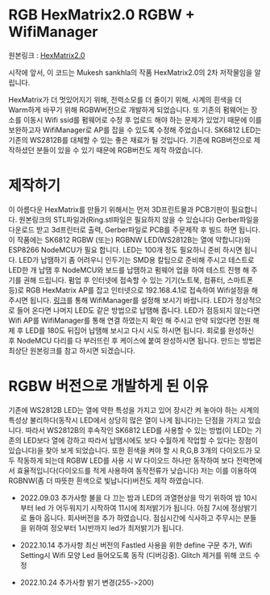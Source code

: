 # RGB HexMatrix2.0 RGBW + WifiManager

원본링크 : [HexMatrix2.0](https://www.instructables.com/RGB-HexMatrix-IOT-Clock-20/)

시작에 앞서, 이 코드는 Mukesh sankhla의 작품 HexMatrix2.0의 2차 저작물임을 알립니다.

HexMatrix가 더 멋있어지기 위해, 전력소모를 더 줄이기 위해, 시계의 흰색을 더 Warm하게 바꾸기 위해 RGBW버전으로 개발하게 되었습니다.
또 기존의 펌웨어는 장소를 이동시 Wifi ssid를 펌웨어로 수정 후 업로드 해야 하는 문제가 있었기 때문에 이를 보완하고자 WifiManager로 AP를 잡을 수 있도록 수정해 주었습니다.
SK6812 LED는 기존의 WS2812B를 대체할 수 있는 좋은 재료가 될 것입니다.
기존에 RGB버전으로 제작하셨던 분들이 있을 수 있기 때문에 RGB버전도 제작 하였습니다.

# 제작하기
이 아름다운 HexMatrix를 만들기 위해서는 먼저 3D프린트물과 PCB기판이 필요합니다.
원본링크의 STL파일과(Ring.stl파일은 필요하지 않을 수 있습니다) Gerber파일을 다운로드 받고 3d프린터로 출력, Gerber파일로 PCB를 주문제작 후 빌드 하면 됩니다.
이 작품에는 SK6812 RGBW (또는) RGBNW LED(WS2812B는 열에 약합니다)와 ESP8266 NodeMCU가 필요 합니다. LED는 100개 정도 필요하니 준비 하시면 됩니다.
LED가 납땜하기 좀 어려우니 인두기는 SMD용 칼팁으로 준비해 주시고 테스트로 LED한 개 납땜 후 NodeMCU와 보드를 납땜하고 펌웨어 업을 하여 테스트 진행 해 주기를 권해 드립니다.
펌업 후 인터넷에 접속할 수 있는 기기(노트북, 컴퓨터, 스마트폰 등)로 RGB HexMatrix AP를 잡고 인터넷으로 192.168.4.1로 접속하여 Wifi설정을 해 주시면 됩니다. [링크](https://m.blog.naver.com/PostView.naver?isHttpsRedirect=true&blogId=damtaja&logNo=221168645246)를 통해 WifiManager를 설정해 보시기 바랍니다.
LED가 정상적으로 들어 온다면 나머지 LED도 같은 방법으로 납땜해 줍니다.
LED가 점등되지 않는다면 Wifi AP를 WifiManager를 통해 연결 하였는지 확인 해 주시고 만약 되었다면 전원 해제 후 LED를 180도 뒤집어 납땜해 보시고 다시 시도 하시면 됩니다.
회로를 완성하신 후 NodeMCU 다리를 다 부러뜨린 후 케이스에 붙여 완성하시면 됩니다. 만드는 방법은 최상단 원본링크를 참고 하시면 되겠습니다.

# RGBW 버전으로 개발하게 된 이유
기존에 WS2812B LED는 열에 약한 특성을 가지고 있어 장시간 켜 놓아야 하는 시계의 특성상 불리하다(동작시 LED에서 상당히 많은 열이 나게 됩니다)는 단점을 가지고 있습니다. 따라서 WS2812B의 후속작인 SK6812 LED를 사용할 수 있는 방법(이 LED는 기존의 LED보다 열에 강하고 따라서 납땜시에도 보다 수월하게 작업할 수 있다는 장점이 있습니다)을 찾아 보게 되었습니다. 또한 흰색을 켜야 할 시 R,G,B 3개의 다이오드가 모두 작동하게 되는데 RGBW LED를 사용 시 W 다이오드 하나만 동작하여 보다 전력면에서 효율적입니다(다이오드를 적게 사용하여 동작전류가 낮습니다) 저는 이를 이용하여 RGBNW(좀 더 따뜻한 흰색으로 빛납니다)버전도 제작 하였습니다.

+ 2022.09.03 추가사항
불을 다 끄는 밤과 LED의 과열현상을 막기 위하여 밤 10시부터 led 가 어두워지기 시작하여 11시에 최저밝기가 됩니다.
아침 7시에 정상밝기로 돌아 옵니다.
회사버전을 추가 하였습니다. 점심시간에 식사하고 주무시는 분들을 위하여 정오부터 1시반까지 led가 최저밝기가 됩니다.

+ 2022.10.14 추가사항
최신 버전의 Fastled 사용을 위한 define 구문 추가, Wifi Setting시 Wifi 모양 Led 들어오도록 동작 (디버깅중).
Glitch 제거를 위해 코드 수정

+ 2022.10.24 추가사항
밝기 변경(255->200)